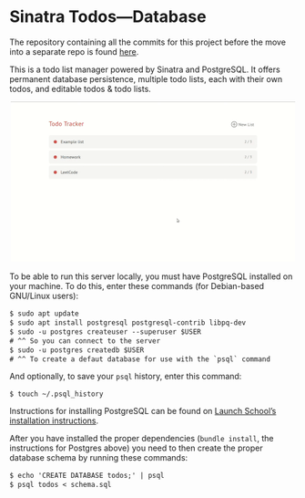 # Sinatra Todos&mdash;Database #

The repository containing all the commits for this project before the move
into a separate repo is found [here](https://github.com/johnisom/RB185).

This is a todo list manager powered by Sinatra and PostgreSQL. It offers
permanent database persistence, multiple todo lists, each with their own
todos, and editable todos & todo lists.

<p align="center">
  <img alt="GIF screen recording of application in use"
       src="assets/example.gif">
</p>

To be able to run this server locally, you must have PostgreSQL installed on
your machine. To do this, enter these commands (for Debian-based GNU/Linux
users):

```
$ sudo apt update
$ sudo apt install postgresql postgresql-contrib libpq-dev
$ sudo -u postgres createuser --superuser $USER
# ^^ So you can connect to the server
$ sudo -u postgres createdb $USER
# ^^ To create a defaut database for use with the `psql` command
```

And optionally, to save your `psql` history, enter this command:

```
$ touch ~/.psql_history
```

Instructions for installing PostgreSQL can be found on [Launch School’s
installation instructions][install].

After you have installed the proper dependencies (`bundle install`, the
instructions for Postgres above) you need to then create the proper database
schema by running these commands:

```
$ echo 'CREATE DATABASE todos;' | psql
$ psql todos < schema.sql
```

[install]: https://launchschool.com/blog/how-to-install-postgres-for-linux
